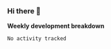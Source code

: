 ### Hi there 👋


**Weekly development breakdown**

<!--START_SECTION:waka-->

```text
No activity tracked
```

<!--END_SECTION:waka-->

